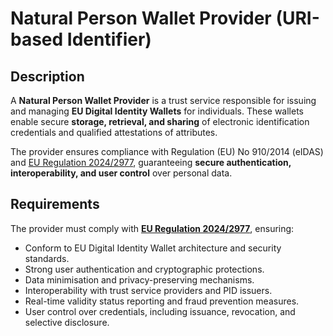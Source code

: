 # Natural Person Wallet Provider (URI-based Identifier)

## Description

A **Natural Person Wallet Provider** is a trust service responsible for issuing and managing **EU Digital Identity Wallets** for individuals. These wallets enable secure **storage, retrieval, and sharing** of electronic identification credentials and qualified attestations of attributes. 

The provider ensures compliance with Regulation (EU) No 910/2014 (eIDAS) and [EU Regulation 2024/2977](https://eur-lex.europa.eu/eli/reg_impl/2024/2979/oj), guaranteeing **secure authentication, interoperability, and user control** over personal data.

## Requirements

The provider must comply with **[EU Regulation 2024/2977](https://eur-lex.europa.eu/eli/reg_impl/2024/2979/oj)**, ensuring:

- Conform to EU Digital Identity Wallet architecture and security standards.
- Strong user authentication and cryptographic protections.
- Data minimisation and privacy-preserving mechanisms.
- Interoperability with trust service providers and PID issuers.
- Real-time validity status reporting and fraud prevention measures.
- User control over credentials, including issuance, revocation, and selective disclosure.
